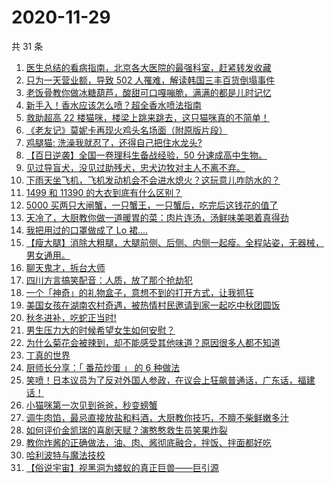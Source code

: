 # 2020-11-29

共 31 条

<!-- BEGIN ZHIHUVIDEO -->
<!-- 最后更新时间 Sun Nov 29 2020 17:59:14 GMT+0800 (CST) -->
1. [医生总结的看病指南，北京各大医院的最强科室，赶紧转发收藏](https://www.zhihu.com/zvideo/1316166336116781056)
1. [只为一天营业额，导致 502 人罹难，解读韩国三丰百货倒塌事件](https://www.zhihu.com/zvideo/1314876448067411968)
1. [老饭骨教你做冰糖葫芦，酸甜可口嘎嘣脆，满满的都是儿时记忆](https://www.zhihu.com/zvideo/1316135156043309056)
1. [新手入！香水应该怎么喷？超全香水喷法指南](https://www.zhihu.com/zvideo/1315370776745070592)
1. [救助超高 22 楼猫咪，楼梁上跳来跳去，这只猫咪真的不简单！](https://www.zhihu.com/zvideo/1316398457633292288)
1. [《老友记》莫妮卡再现火鸡头名场面（附原版片段）](https://www.zhihu.com/zvideo/1315710101341745152)
1. [鸡腿猫: 洗澡我就忍了，还得自己把住水龙头?](https://www.zhihu.com/zvideo/1315694373623861248)
1. [【百日逆袭】全国一卷理科生备战经验，50 分速成高中生物。](https://www.zhihu.com/zvideo/1315657984442769408)
1. [见过导盲犬，没见过助残犬，忠犬边牧对主人不离不弃。](https://www.zhihu.com/zvideo/1316354995776659456)
1. [下雨天坐飞机，飞机发动机会不会进水熄火？这玩意儿咋防水的？](https://www.zhihu.com/zvideo/1316084466331590656)
1. [1499 和 11390 的大衣到底有什么区别？](https://www.zhihu.com/zvideo/1315745992583618560)
1. [5000 买两只大闸蟹，一只蟹王，一只蟹后，吃完后这钱花的值了](https://www.zhihu.com/zvideo/1316296929690206208)
1. [天冷了，大厨教你做一道暖胃的菜：肉片连汤，汤鲜味美喝着真得劲](https://www.zhihu.com/zvideo/1316087567037718528)
1. [我把用过的口罩做成了 Lo 裙....](https://www.zhihu.com/zvideo/1315069681531645952)
1. [【瘦大腿】消除大粗腿，大腿前侧、后侧、内侧一起瘦。全程站姿，无器械，男女通用。](https://www.zhihu.com/zvideo/1314941111619141632)
1. [聊天鬼才，拆台大师](https://www.zhihu.com/zvideo/1316044112568004608)
1. [四川方言搞笑配音：人质，放了那个抢劫犯](https://www.zhihu.com/zvideo/1315252244481019904)
1. [一个「神奇」的礼物盒子，意想不到的打开方式，让我抓狂](https://www.zhihu.com/zvideo/1314896959414050816)
1. [美国女孩在湖南农村奇遇，被热情村民邀请到家一起吃中秋团圆饭](https://www.zhihu.com/zvideo/1315989617142161408)
1. [秋冬进补，吃蛇正当时!](https://www.zhihu.com/zvideo/1315995324779728896)
1. [男生压力大的时候希望女生如何安慰？](https://www.zhihu.com/zvideo/1315694582886182912)
1. [为什么菊花会被辣到，却不能感受其他味道？原因很多人都不知道](https://www.zhihu.com/zvideo/1316070516307337216)
1. [丁真的世界](https://www.zhihu.com/zvideo/1315813149224497152)
1. [厨师长分享：「 番茄炒蛋 」 的 6 种做法](https://www.zhihu.com/zvideo/1315985176045027328)
1. [笑喷！日本议员为了反对外国人参政，在议会上狂飙普通话，广东话，福建话！](https://www.zhihu.com/zvideo/1315746273249587200)
1. [小猫咪第一次见到爸爸，秒变螃蟹](https://www.zhihu.com/zvideo/1315675424962740224)
1. [调牛肉馅，最忌直接放盐和料酒，大厨教你技巧，不膻不柴鲜嫩多汁](https://www.zhihu.com/zvideo/1316027801111973888)
1. [如何评价金凯瑞的喜剧天赋？演憨憨救生员笑果炸裂](https://www.zhihu.com/zvideo/1314382167238066176)
1. [教你炸酱的正确做法，油、肉、酱彻底融合，拌饭、拌面都好吃](https://www.zhihu.com/zvideo/1316039054978973696)
1. [哈利波特与魔法技校](https://www.zhihu.com/zvideo/1315764463610257408)
1. [【俗说宇宙】视黑洞为蝼蚁的真正巨兽——巨引源](https://www.zhihu.com/zvideo/1315473801439182848)
<!-- END ZHIHUVIDEO -->
